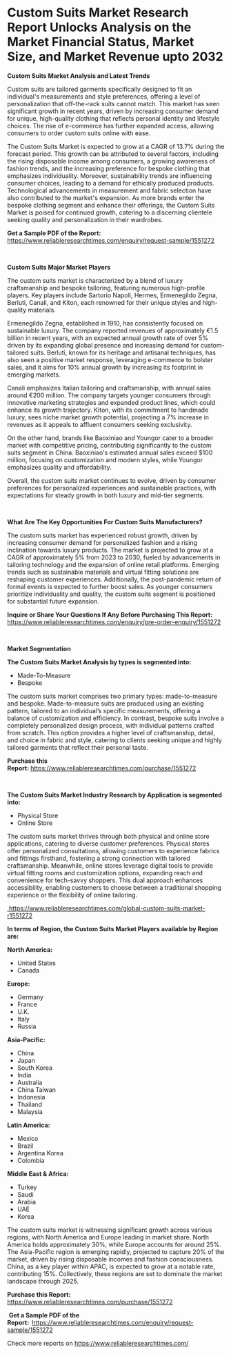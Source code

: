 <p><h1>Custom Suits Market Research Report Unlocks Analysis on the Market Financial Status, Market Size, and Market Revenue upto 2032</h1></p><p><strong>Custom Suits Market Analysis and Latest Trends</strong></p>
<p><p>Custom suits are tailored garments specifically designed to fit an individual's measurements and style preferences, offering a level of personalization that off-the-rack suits cannot match. This market has seen significant growth in recent years, driven by increasing consumer demand for unique, high-quality clothing that reflects personal identity and lifestyle choices. The rise of e-commerce has further expanded access, allowing consumers to order custom suits online with ease.</p><p>The Custom Suits Market is expected to grow at a CAGR of 13.7% during the forecast period. This growth can be attributed to several factors, including the rising disposable income among consumers, a growing awareness of fashion trends, and the increasing preference for bespoke clothing that emphasizes individuality. Moreover, sustainability trends are influencing consumer choices, leading to a demand for ethically produced products. Technological advancements in measurement and fabric selection have also contributed to the market's expansion. As more brands enter the bespoke clothing segment and enhance their offerings, the Custom Suits Market is poised for continued growth, catering to a discerning clientele seeking quality and personalization in their wardrobes.</p></p>
<p><strong>Get a Sample PDF of the Report:&nbsp;</strong> <a href="https://www.reliableresearchtimes.com/enquiry/request-sample/1551272?utm_campaign=1933&utm_medium=2&utm_source=Github&utm_content=ia&utm_term=06022025&utm_id=custom-suits">https://www.reliableresearchtimes.com/enquiry/request-sample/1551272</a></p>
<p>&nbsp;</p>
<p><strong>Custom Suits Major Market Players</strong></p>
<p><p>The custom suits market is characterized by a blend of luxury craftsmanship and bespoke tailoring, featuring numerous high-profile players. Key players include Sartorio Napoli, Hermes, Ermenegildo Zegna, Berluti, Canali, and Kiton, each renowned for their unique styles and high-quality materials.</p><p>Ermenegildo Zegna, established in 1910, has consistently focused on sustainable luxury. The company reported revenues of approximately €1.5 billion in recent years, with an expected annual growth rate of over 5% driven by its expanding global presence and increasing demand for custom-tailored suits. Berluti, known for its heritage and artisanal techniques, has also seen a positive market response, leveraging e-commerce to bolster sales, and it aims for 10% annual growth by increasing its footprint in emerging markets.</p><p>Canali emphasizes Italian tailoring and craftsmanship, with annual sales around €200 million. The company targets younger consumers through innovative marketing strategies and expanded product lines, which could enhance its growth trajectory. Kiton, with its commitment to handmade luxury, sees niche market growth potential, projecting a 7% increase in revenues as it appeals to affluent consumers seeking exclusivity.</p><p>On the other hand, brands like Baoxiniao and Youngor cater to a broader market with competitive pricing, contributing significantly to the custom suits segment in China. Baoxiniao's estimated annual sales exceed $100 million, focusing on customization and modern styles, while Youngor emphasizes quality and affordability.</p><p>Overall, the custom suits market continues to evolve, driven by consumer preferences for personalized experiences and sustainable practices, with expectations for steady growth in both luxury and mid-tier segments.</p></p>
<p>&nbsp;</p>
<p><strong>What Are The Key Opportunities For Custom Suits Manufacturers?</strong></p>
<p><p>The custom suits market has experienced robust growth, driven by increasing consumer demand for personalized fashion and a rising inclination towards luxury products. The market is projected to grow at a CAGR of approximately 5% from 2023 to 2030, fueled by advancements in tailoring technology and the expansion of online retail platforms. Emerging trends such as sustainable materials and virtual fitting solutions are reshaping customer experiences. Additionally, the post-pandemic return of formal events is expected to further boost sales. As younger consumers prioritize individuality and quality, the custom suits segment is positioned for substantial future expansion.</p></p>
<p><strong>Inquire or Share Your Questions If Any Before Purchasing This Report:</strong> <a href="https://www.reliableresearchtimes.com/enquiry/pre-order-enquiry/1551272?utm_campaign=1933&utm_medium=2&utm_source=Github&utm_content=ia&utm_term=06022025&utm_id=custom-suits">https://www.reliableresearchtimes.com/enquiry/pre-order-enquiry/1551272</a></p>
<p>&nbsp;</p>
<p><strong>Market Segmentation</strong></p>
<p><strong>The Custom Suits Market Analysis by types is segmented into:</strong></p>
<p><ul><li>Made-To-Measure</li><li>Bespoke</li></ul></p>
<p><p>The custom suits market comprises two primary types: made-to-measure and bespoke. Made-to-measure suits are produced using an existing pattern, tailored to an individual’s specific measurements, offering a balance of customization and efficiency. In contrast, bespoke suits involve a completely personalized design process, with individual patterns crafted from scratch. This option provides a higher level of craftsmanship, detail, and choice in fabric and style, catering to clients seeking unique and highly tailored garments that reflect their personal taste.</p></p>
<p><strong>Purchase this Report:&nbsp;</strong><a href="https://www.reliableresearchtimes.com/purchase/1551272?utm_campaign=1933&utm_medium=2&utm_source=Github&utm_content=ia&utm_term=06022025&utm_id=custom-suits">https://www.reliableresearchtimes.com/purchase/1551272</a></p>
<p>&nbsp;</p>
<p><strong>The Custom Suits Market Industry Research by Application is segmented into:</strong></p>
<p><ul><li>Physical Store</li><li>Online Store</li></ul></p>
<p><p>The custom suits market thrives through both physical and online store applications, catering to diverse customer preferences. Physical stores offer personalized consultations, allowing customers to experience fabrics and fittings firsthand, fostering a strong connection with tailored craftsmanship. Meanwhile, online stores leverage digital tools to provide virtual fitting rooms and customization options, expanding reach and convenience for tech-savvy shoppers. This dual approach enhances accessibility, enabling customers to choose between a traditional shopping experience or the flexibility of online tailoring.</p></p>
<p><a href="https://www.reliableresearchtimes.com/global-custom-suits-market-r1551272?utm_campaign=1933&utm_medium=2&utm_source=Github&utm_content=ia&utm_term=06022025&utm_id=custom-suits">&nbsp;https://www.reliableresearchtimes.com/global-custom-suits-market-r1551272</a></p>
<p><strong>In terms of Region, the Custom Suits Market Players available by Region are:</strong></p>
<p>
    <p> <strong> North America: </strong>
        <ul>
            <li>United States</li>
            <li>Canada</li>
        </ul>
        </p> 
    <p> <strong> Europe: </strong>
        <ul>
            <li>Germany</li>
            <li>France</li>
            <li>U.K.</li>
            <li>Italy</li>
            <li>Russia</li>
        </ul>
        </p> 
    <p> <strong> Asia-Pacific: </strong>
        <ul>
            <li>China</li>
            <li>Japan</li>
            <li>South Korea</li>
            <li>India</li>
            <li>Australia</li>
            <li>China Taiwan</li>
            <li>Indonesia</li>
            <li>Thailand</li>
            <li>Malaysia</li>
        </ul>
        </p> 
    <p> <strong> Latin America: </strong>
        <ul>
            <li>Mexico</li>
            <li>Brazil</li>
            <li>Argentina Korea</li>
            <li>Colombia</li>
        </ul>
        </p> 
    <p> <strong> Middle East & Africa: </strong>
        <ul>
            <li>Turkey</li>
            <li>Saudi</li>
            <li>Arabia</li>
            <li>UAE</li>
            <li>Korea</li>
        </ul>
    </p>
    </p>
<p><p>The custom suits market is witnessing significant growth across various regions, with North America and Europe leading in market share. North America holds approximately 30%, while Europe accounts for around 25%. The Asia-Pacific region is emerging rapidly, projected to capture 20% of the market, driven by rising disposable incomes and fashion consciousness. China, as a key player within APAC, is expected to grow at a notable rate, contributing 15%. Collectively, these regions are set to dominate the market landscape through 2025.</p></p>
<p><strong>Purchase this Report: </strong><a href="https://www.reliableresearchtimes.com/purchase/1551272?utm_campaign=1933&utm_medium=2&utm_source=Github&utm_content=ia&utm_term=06022025&utm_id=custom-suits">https://www.reliableresearchtimes.com/purchase/1551272</a></p>
<p>&nbsp;<strong>Get a Sample PDF of the Report:&nbsp;&nbsp;</strong><a href="https://www.reliableresearchtimes.com/enquiry/request-sample/1551272?utm_campaign=1933&utm_medium=2&utm_source=Github&utm_content=ia&utm_term=06022025&utm_id=custom-suits">https://www.reliableresearchtimes.com/enquiry/request-sample/1551272</a></p>
<p><strong></strong></p>
<p>Check more reports on <a href="https://www.reliableresearchtimes.com/?utm_campaign=1933&utm_medium=2&utm_source=Github&utm_content=ia&utm_term=06022025&utm_id=custom-suits">https://www.reliableresearchtimes.com/</a></p>